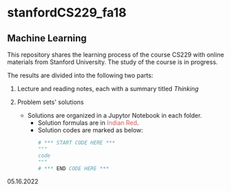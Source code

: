 # stanfordCS229_fa18

## Machine Learning

This repository shares the learning process of the course CS229 with online materials from Stanford University. The study of the course is in progress.

The results are divided into the following two parts:

1. Lecture and reading notes, each with a summary titled *Thinking*

2. Problem sets' solutions

   - Solutions are organized in a Jupytor Notebook in each folder.
     - Solution formulas are in <span style="color:IndianRed">Indian Red</span>.
     - Solution codes are marked as below:
       ```python
       # *** START CODE HERE ***
       """
       code
       """
       # *** END CODE HERE ***
       ```

05.16.2022

